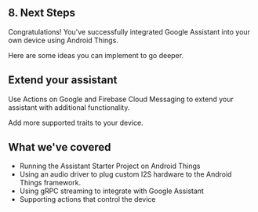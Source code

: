 ## 8. Next Steps

Congratulations! You've successfully integrated Google Assistant into your own device using Android Things.

Here are some ideas you can implement to go deeper.

## Extend your assistant

Use Actions on Google and Firebase Cloud Messaging to extend your assistant with additional functionality.

Add more supported traits to your device.

## What we've covered

- Running the Assistant Starter Project on Android Things
- Using an audio driver to plug custom I2S hardware to the Android Things framework.
- Using gRPC streaming to integrate with Google Assistant
- Supporting actions that control the device

